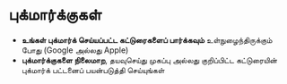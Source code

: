 # **புக்மார்க்குகள்**

- **உங்கள் புக்மார்க் செய்யப்பட்ட கட்டுரைகளைப் பார்க்கவும்** உள்நுழைந்திருக்கும் போது (Google அல்லது Apple)
- **புக்மார்க்குகளை நிலைமாற**, தயவுசெய்து முகப்பு அல்லது குறிப்பிட்ட கட்டுரையின் புக்மார்க் பட்டனைப் பயன்படுத்தி செய்யுங்கள்